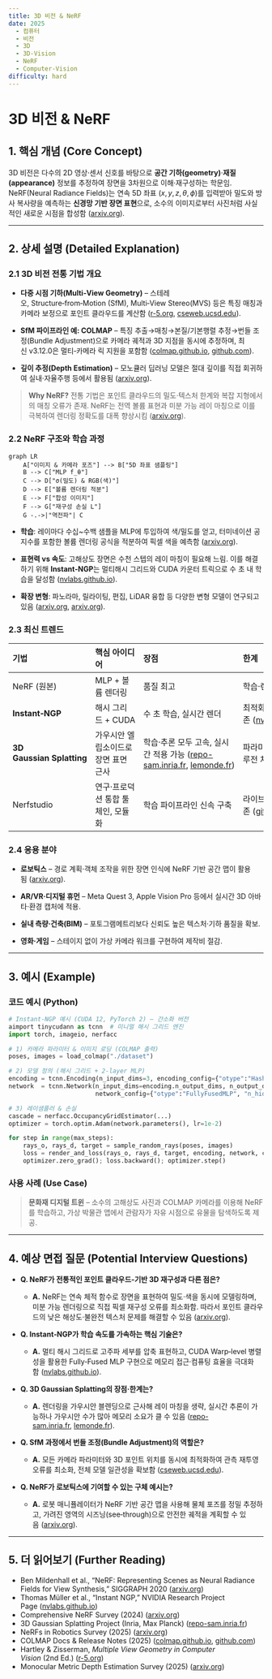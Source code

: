 ```yaml
---
title: 3D 비전 & NeRF
date: 2025
  - 컴퓨터
  - 비전
  - 3D
  - 3D-Vision
  - NeRF
  - Computer-Vision
difficulty: hard
---
```


# 3D 비전 & NeRF

## 1. 핵심 개념 (Core Concept)

3D 비전은 다수의 2D 영상·센서 신호를 바탕으로 **공간 기하(geometry)**·**재질(appearance)** 정보를 추정하여 장면을 3차원으로 이해·재구성하는 학문임. NeRF(Neural Radiance Fields)는 연속 5D 좌표 $(x,y,z,\theta,\phi)$를 입력받아 밀도와 방사 복사량을 예측하는 **신경망 기반 장면 표현**으로, 소수의 이미지로부터 사진처럼 사실적인 새로운 시점을 합성함 ([arxiv.org](https://arxiv.org/abs/2003.08934?utm_source=chatgpt.com)).

---

## 2. 상세 설명 (Detailed Explanation)

### 2.1 3D 비전 전통 기법 개요

- **다중 시점 기하(Multi‑View Geometry)** – 스테레오, Structure‑from‑Motion (SfM), Multi‑View Stereo(MVS) 등은 특징 매칭과 카메라 보정으로 포인트 클라우드를 계산함 ([r-5.org](https://www.r-5.org/files/books/computers/algo-list/image-processing/vision/Richard_Hartley_Andrew_Zisserman-Multiple_View_Geometry_in_Computer_Vision-EN.pdf?utm_source=chatgpt.com), [cseweb.ucsd.edu](https://cseweb.ucsd.edu/classes/fa23/cse252A-a/lec10.pdf?utm_source=chatgpt.com)).
    
- **SfM 파이프라인 예: COLMAP** – 특징 추출→매칭→본질/기본행렬 추정→번들 조정(Bundle Adjustment)으로 카메라 궤적과 3D 지점을 동시에 추정하며, 최신 v3.12.0은 멀티‑카메라 릭 지원을 포함함 ([colmap.github.io](https://colmap.github.io/?utm_source=chatgpt.com), [github.com](https://github.com/colmap/colmap/releases?utm_source=chatgpt.com)).
    
- **깊이 추정(Depth Estimation)** – 모노큘러 딥러닝 모델은 절대 깊이를 직접 회귀하여 실내·자율주행 등에서 활용됨 ([arxiv.org](https://arxiv.org/html/2501.11841v2?utm_source=chatgpt.com)).
    

> **Why NeRF?** 전통 기법은 포인트 클라우드의 밀도·텍스처 한계와 복잡 지형에서의 매칭 오류가 존재. NeRF는 전역 볼륨 표현과 미분 가능 레이 마칭으로 이를 극복하여 렌더링 정확도를 대폭 향상시킴 ([arxiv.org](https://arxiv.org/abs/2003.08934?utm_source=chatgpt.com)).

### 2.2 NeRF 구조와 학습 과정

```mermaid
graph LR
    A["이미지 & 카메라 포즈"] --> B["5D 좌표 샘플링"]
    B --> C["MLP f_θ"]
    C --> D["σ(밀도) & RGB(색)"]
    D --> E["볼륨 렌더링 적분"]
    E --> F["합성 이미지"]
    F --> G["재구성 손실 L"]
    G -.->|"역전파"| C
```

- **학습**: 레이마다 수십~수백 샘플을 MLP에 투입하여 색/밀도를 얻고, 터미네이션 공지수를 포함한 볼륨 렌더링 공식을 적분하여 픽셀 색을 예측함 ([arxiv.org](https://arxiv.org/abs/2003.08934?utm_source=chatgpt.com)).
    
- **표현력 vs 속도**: 고해상도 장면은 수천 스텝의 레이 마칭이 필요해 느림. 이를 해결하기 위해 **Instant‑NGP**는 멀티해시 그리드와 CUDA 카운터 트릭으로 수 초 내 학습을 달성함 ([nvlabs.github.io](https://nvlabs.github.io/instant-ngp/?utm_source=chatgpt.com)).
    
- **확장 변형**: 파노라마, 릴라이팅, 편집, LiDAR 융합 등 다양한 변형 모델이 연구되고 있음 ([arxiv.org](https://arxiv.org/abs/2306.03000?utm_source=chatgpt.com), [arxiv.org](https://arxiv.org/abs/2404.00714?utm_source=chatgpt.com)).
    

### 2.3 최신 트렌드

|기법|핵심 아이디어|장점|한계|
|:--|:--|:--|:--|
|NeRF (원본)|MLP + 볼륨 렌더링|품질 최고|학습·렌더링 느림|
|**Instant‑NGP**|해시 그리드 + CUDA|수 초 학습, 실시간 렌더|최적화된 구현 의존 ([nvlabs.github.io](https://nvlabs.github.io/instant-ngp/?utm_source=chatgpt.com))|
|**3D Gaussian Splatting**|가우시안 엘립소이드로 장면 표면 근사|학습·추론 모두 고속, 실시간 적용 가능 ([repo-sam.inria.fr](https://repo-sam.inria.fr/fungraph/3d-gaussian-splatting/?utm_source=chatgpt.com), [lemonde.fr](https://www.lemonde.fr/sciences/article/2024/05/08/une-technique-revolutionnaire-de-creation-de-scenes-en-3d_6232232_1650684.html?utm_source=chatgpt.com))|파라미터 수 증가, 오클루전 처리 복잡|
|Nerfstudio|연구·프로덕션 통합 툴체인, 모듈화|학습 파이프라인 신속 구축|라이브러리 의존 ([github.com](https://github.com/nerfstudio-project/nerfstudio?utm_source=chatgpt.com))|

### 2.4 응용 분야

- **로보틱스** – 경로 계획·객체 조작을 위한 장면 인식에 NeRF 기반 공간 맵이 활용됨 ([arxiv.org](https://arxiv.org/html/2405.01333v2?utm_source=chatgpt.com)).
    
- **AR/VR·디지털 휴먼** – Meta Quest 3, Apple Vision Pro 등에서 실시간 3D 아바타·환경 캡처에 적용.
    
- **실내 측량·건축(BIM)** – 포토그램메트리보다 신뢰도 높은 텍스처·기하 품질을 확보.
    
- **영화·게임** – 스테이지 없이 가상 카메라 워크를 구현하여 제작비 절감.
    

---

## 3. 예시 (Example)

### 코드 예시 (Python)

```python
# Instant‑NGP 예시 (CUDA 12, PyTorch 2) – 간소화 버전
aimport tinycudann as tcnn  # 미니멀 해시 그리드 엔진
import torch, imageio, nerfacc

# 1) 카메라 파라미터 & 이미지 로딩 (COLMAP 출력)
poses, images = load_colmap("./dataset")

# 2) 모델 정의 (해시 그리드 + 2‑layer MLP)
encoding = tcnn.Encoding(n_input_dims=3, encoding_config={"otype":"HashGrid","n_levels":16,...})
network  = tcnn.Network(n_input_dims=encoding.n_output_dims, n_output_dims=4,
                        network_config={"otype":"FullyFusedMLP", "n_hidden_layers":2, "activation":"ReLU"})

# 3) 레이샘플러 & 손실
cascade = nerfacc.OccupancyGridEstimator(...)
optimizer = torch.optim.Adam(network.parameters(), lr=1e-2)

for step in range(max_steps):
    rays_o, rays_d, target = sample_random_rays(poses, images)
    loss = render_and_loss(rays_o, rays_d, target, encoding, network, cascade)
    optimizer.zero_grad(); loss.backward(); optimizer.step()
```

### 사용 사례 (Use Case)

> **문화재 디지털 트윈** – 소수의 고해상도 사진과 COLMAP 카메라를 이용해 NeRF를 학습하고, 가상 박물관 앱에서 관람자가 자유 시점으로 유물을 탐색하도록 제공.

---

## 4. 예상 면접 질문 (Potential Interview Questions)

- **Q. NeRF가 전통적인 포인트 클라우드‑기반 3D 재구성과 다른 점은?**
    
    - **A.** NeRF는 연속 체적 함수로 장면을 표현하여 밀도·색을 동시에 모델링하며, 미분 가능 렌더링으로 직접 픽셀 재구성 오류를 최소화함. 따라서 포인트 클라우드의 낮은 해상도·불완전 텍스처 문제를 해결할 수 있음 ([arxiv.org](https://arxiv.org/abs/2003.08934?utm_source=chatgpt.com)).
        
- **Q. Instant‑NGP가 학습 속도를 가속하는 핵심 기술은?**
    
    - **A.** 멀티 해시 그리드로 고주파 세부를 압축 표현하고, CUDA Warp‑level 병렬성을 활용한 Fully‑Fused MLP 구현으로 메모리 접근·컴퓨팅 효율을 극대화함 ([nvlabs.github.io](https://nvlabs.github.io/instant-ngp/?utm_source=chatgpt.com)).
        
- **Q. 3D Gaussian Splatting의 장점·한계는?**
    
    - **A.** 렌더링을 가우시안 블렌딩으로 근사해 레이 마칭을 생략, 실시간 추론이 가능하나 가우시안 수가 많아 메모리 소요가 클 수 있음 ([repo-sam.inria.fr](https://repo-sam.inria.fr/fungraph/3d-gaussian-splatting/?utm_source=chatgpt.com), [lemonde.fr](https://www.lemonde.fr/sciences/article/2024/05/08/une-technique-revolutionnaire-de-creation-de-scenes-en-3d_6232232_1650684.html?utm_source=chatgpt.com)).
        
- **Q. SfM 과정에서 번들 조정(Bundle Adjustment)의 역할은?**
    
    - **A.** 모든 카메라 파라미터와 3D 포인트 위치를 동시에 최적화하여 관측 재투영 오류를 최소화, 전체 모델 일관성을 확보함 ([cseweb.ucsd.edu](https://cseweb.ucsd.edu/classes/fa23/cse252A-a/lec10.pdf?utm_source=chatgpt.com)).
        
- **Q. NeRF가 로보틱스에 기여할 수 있는 구체 예시는?**
    
    - **A.** 로봇 매니퓰레이터가 NeRF 기반 공간 맵을 사용해 물체 포즈를 정밀 추정하고, 가려진 영역의 시즈닝(see‑through)으로 안전한 궤적을 계획할 수 있음 ([arxiv.org](https://arxiv.org/html/2405.01333v2?utm_source=chatgpt.com)).
        

---

## 5. 더 읽어보기 (Further Reading)

- Ben Mildenhall et al., “NeRF: Representing Scenes as Neural Radiance Fields for View Synthesis,” SIGGRAPH 2020 ([arxiv.org](https://arxiv.org/abs/2003.08934?utm_source=chatgpt.com))
- Thomas Müller et al., “Instant NGP,” NVIDIA Research Project Page ([nvlabs.github.io](https://nvlabs.github.io/instant-ngp/?utm_source=chatgpt.com))
- Comprehensive NeRF Survey (2024) ([arxiv.org](https://arxiv.org/abs/2306.03000?utm_source=chatgpt.com))
- 3D Gaussian Splatting Project (Inria, Max Planck) ([repo-sam.inria.fr](https://repo-sam.inria.fr/fungraph/3d-gaussian-splatting/?utm_source=chatgpt.com))
- NeRFs in Robotics Survey (2025) ([arxiv.org](https://arxiv.org/html/2405.01333v2?utm_source=chatgpt.com))
- COLMAP Docs & Release Notes (2025) ([colmap.github.io](https://colmap.github.io/?utm_source=chatgpt.com), [github.com](https://github.com/colmap/colmap/releases?utm_source=chatgpt.com))
- Hartley & Zisserman, _Multiple View Geometry in Computer Vision_ (2nd Ed.) ([r-5.org](https://www.r-5.org/files/books/computers/algo-list/image-processing/vision/Richard_Hartley_Andrew_Zisserman-Multiple_View_Geometry_in_Computer_Vision-EN.pdf?utm_source=chatgpt.com))
- Monocular Metric Depth Estimation Survey (2025) ([arxiv.org](https://arxiv.org/html/2501.11841v2?utm_source=chatgpt.com))